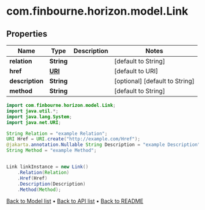 # com.finbourne.horizon.model.Link

## Properties

Name | Type | Description | Notes
------------ | ------------- | ------------- | -------------
**relation** | **String** |  | [default to String]
**href** | [**URI**](URI.md) |  | [default to URI]
**description** | **String** |  | [optional] [default to String]
**method** | **String** |  | [default to String]

```java
import com.finbourne.horizon.model.Link;
import java.util.*;
import java.lang.System;
import java.net.URI;

String Relation = "example Relation";
URI Href = URI.create("http://example.com/Href");
@jakarta.annotation.Nullable String Description = "example Description";
String Method = "example Method";


Link linkInstance = new Link()
    .Relation(Relation)
    .Href(Href)
    .Description(Description)
    .Method(Method);
```


[Back to Model list](../README.md#documentation-for-models) &#8226; [Back to API list](../README.md#documentation-for-api-endpoints) &#8226; [Back to README](../README.md)
